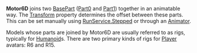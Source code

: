**Motor6D** joins two [BasePart](https://developer.roblox.com/en-us/api-reference/class/BasePart) ([Part0](https://developer.roblox.com/en-us/api-reference/property/JointInstance/Part0) and [Part1](https://developer.roblox.com/en-us/api-reference/property/JointInstance/Part1)) together in an animatable way. The [Transform](https://developer.roblox.com/en-us/api-reference/property/Motor6D/Transform) property determines the offset between these parts. This can be set manually using [RunService.Stepped](https://developer.roblox.com/en-us/api-reference/event/RunService/Stepped) or through an [Animator](https://developer.roblox.com/en-us/api-reference/class/Animator).

Models whose parts are joined by Motor6D are usually referred to as rigs, typically for [Humanoid](https://developer.roblox.com/en-us/api-reference/class/Humanoid)s. There are two primary kinds of rigs for [Player](https://developer.roblox.com/en-us/api-reference/class/Player) avatars: R6 and R15.